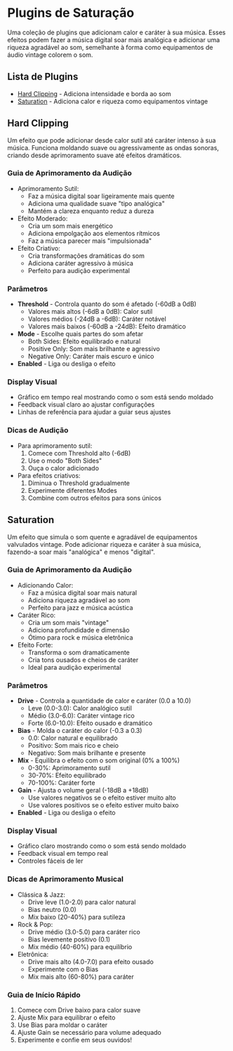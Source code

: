 # Plugins de Saturação

Uma coleção de plugins que adicionam calor e caráter à sua música. Esses efeitos podem fazer a música digital soar mais analógica e adicionar uma riqueza agradável ao som, semelhante à forma como equipamentos de áudio vintage colorem o som.

## Lista de Plugins

- [Hard Clipping](#hard-clipping) - Adiciona intensidade e borda ao som
- [Saturation](#saturation) - Adiciona calor e riqueza como equipamentos vintage

## Hard Clipping

Um efeito que pode adicionar desde calor sutil até caráter intenso à sua música. Funciona moldando suave ou agressivamente as ondas sonoras, criando desde aprimoramento suave até efeitos dramáticos.

### Guia de Aprimoramento da Audição
- Aprimoramento Sutil:
  - Faz a música digital soar ligeiramente mais quente
  - Adiciona uma qualidade suave "tipo analógica"
  - Mantém a clareza enquanto reduz a dureza
- Efeito Moderado:
  - Cria um som mais energético
  - Adiciona empolgação aos elementos rítmicos
  - Faz a música parecer mais "impulsionada"
- Efeito Criativo:
  - Cria transformações dramáticas do som
  - Adiciona caráter agressivo à música
  - Perfeito para audição experimental

### Parâmetros
- **Threshold** - Controla quanto do som é afetado (-60dB a 0dB)
  - Valores mais altos (-6dB a 0dB): Calor sutil
  - Valores médios (-24dB a -6dB): Caráter notável
  - Valores mais baixos (-60dB a -24dB): Efeito dramático
- **Mode** - Escolhe quais partes do som afetar
  - Both Sides: Efeito equilibrado e natural
  - Positive Only: Som mais brilhante e agressivo
  - Negative Only: Caráter mais escuro e único
- **Enabled** - Liga ou desliga o efeito

### Display Visual
- Gráfico em tempo real mostrando como o som está sendo moldado
- Feedback visual claro ao ajustar configurações
- Linhas de referência para ajudar a guiar seus ajustes

### Dicas de Audição
- Para aprimoramento sutil:
  1. Comece com Threshold alto (-6dB)
  2. Use o modo "Both Sides"
  3. Ouça o calor adicionado
- Para efeitos criativos:
  1. Diminua o Threshold gradualmente
  2. Experimente diferentes Modes
  3. Combine com outros efeitos para sons únicos

## Saturation

Um efeito que simula o som quente e agradável de equipamentos valvulados vintage. Pode adicionar riqueza e caráter à sua música, fazendo-a soar mais "analógica" e menos "digital".

### Guia de Aprimoramento da Audição
- Adicionando Calor:
  - Faz a música digital soar mais natural
  - Adiciona riqueza agradável ao som
  - Perfeito para jazz e música acústica
- Caráter Rico:
  - Cria um som mais "vintage"
  - Adiciona profundidade e dimensão
  - Ótimo para rock e música eletrônica
- Efeito Forte:
  - Transforma o som dramaticamente
  - Cria tons ousados e cheios de caráter
  - Ideal para audição experimental

### Parâmetros
- **Drive** - Controla a quantidade de calor e caráter (0.0 a 10.0)
  - Leve (0.0-3.0): Calor analógico sutil
  - Médio (3.0-6.0): Caráter vintage rico
  - Forte (6.0-10.0): Efeito ousado e dramático
- **Bias** - Molda o caráter do calor (-0.3 a 0.3)
  - 0.0: Calor natural e equilibrado
  - Positivo: Som mais rico e cheio
  - Negativo: Som mais brilhante e presente
- **Mix** - Equilibra o efeito com o som original (0% a 100%)
  - 0-30%: Aprimoramento sutil
  - 30-70%: Efeito equilibrado
  - 70-100%: Caráter forte
- **Gain** - Ajusta o volume geral (-18dB a +18dB)
  - Use valores negativos se o efeito estiver muito alto
  - Use valores positivos se o efeito estiver muito baixo
- **Enabled** - Liga ou desliga o efeito

### Display Visual
- Gráfico claro mostrando como o som está sendo moldado
- Feedback visual em tempo real
- Controles fáceis de ler

### Dicas de Aprimoramento Musical
- Clássica & Jazz:
  - Drive leve (1.0-2.0) para calor natural
  - Bias neutro (0.0)
  - Mix baixo (20-40%) para sutileza
- Rock & Pop:
  - Drive médio (3.0-5.0) para caráter rico
  - Bias levemente positivo (0.1)
  - Mix médio (40-60%) para equilíbrio
- Eletrônica:
  - Drive mais alto (4.0-7.0) para efeito ousado
  - Experimente com o Bias
  - Mix mais alto (60-80%) para caráter

### Guia de Início Rápido
1. Comece com Drive baixo para calor suave
2. Ajuste Mix para equilibrar o efeito
3. Use Bias para moldar o caráter
4. Ajuste Gain se necessário para volume adequado
5. Experimente e confie em seus ouvidos!